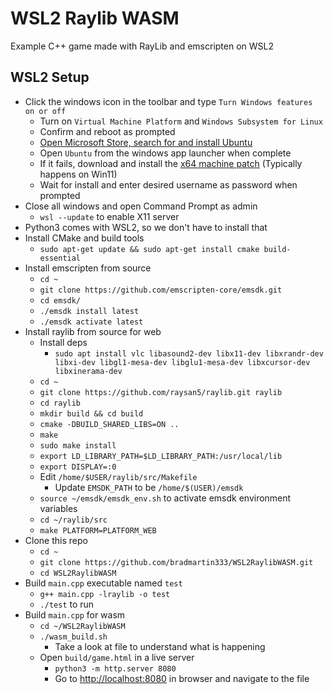 # WSL2 Raylib WASM
Example C++ game made with RayLib and emscripten on WSL2

## WSL2 Setup
- Click the windows icon in the toolbar and type `Turn Windows features on or off`
    - Turn on `Virtual Machine Platform` and `Windows Subsystem for Linux`
    - Confirm and reboot as prompted
    - [Open Microsoft Store, search for and install Ubuntu](https://www.microsoft.com/store/productid/9PDXGNCFSCZV?ocid=pdpshare)
    - Open `Ubuntu` from the windows app launcher when complete
    - If it fails, download and install the [x64 machine patch](https://wslstorestorage.blob.core.windows.net/wslblob/wsl_update_x64.msi) (Typically happens on Win11)
    - Wait for install and enter desired username as password when prompted
- Close all windows and open Command Prompt as admin
    - `wsl --update` to enable X11 server
- Python3 comes with WSL2, so we don't have to install that
- Install CMake and build tools
    - `sudo apt-get update && sudo apt-get install cmake build-essential`
- Install emscripten from source
    - `cd ~`
    - `git clone https://github.com/emscripten-core/emsdk.git`
    - `cd emsdk/`
    - `./emsdk install latest`
    - `./emsdk activate latest`
- Install raylib from source for web
    - Install deps
        - `sudo apt install vlc libasound2-dev libx11-dev libxrandr-dev libxi-dev libgl1-mesa-dev libglu1-mesa-dev libxcursor-dev libxinerama-dev`
    - `cd ~`
    - `git clone https://github.com/raysan5/raylib.git raylib`
    - `cd raylib`
    - `mkdir build && cd build`
    - `cmake -DBUILD_SHARED_LIBS=ON ..`
    - `make`
    - `sudo make install`
    - `export LD_LIBRARY_PATH=$LD_LIBRARY_PATH:/usr/local/lib`
    - `export DISPLAY=:0`
    - Edit `/home/$USER/raylib/src/Makefile`
        - Update `EMSDK_PATH` to be `/home/$(USER)/emsdk`
    - `source ~/emsdk/emsdk_env.sh` to activate emsdk environment variables
    - `cd ~/raylib/src`
    - `make PLATFORM=PLATFORM_WEB`
- Clone this repo
    - `cd ~`
    - `git clone https://github.com/bradmartin333/WSL2RaylibWASM.git`
    - `cd WSL2RaylibWASM`
- Build `main.cpp` executable named `test`
    -  `g++ main.cpp -lraylib -o test`
    - `./test` to run
- Build `main.cpp` for wasm
    - `cd ~/WSL2RaylibWASM`
    - `./wasm_build.sh`
        - Take a look at file to understand what is happening
    - Open `build/game.html` in a live server
        - `python3 -m http.server 8080`
        - Go to [http://localhost:8080](http://localhost:8080) in browser and navigate to the file
